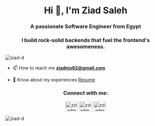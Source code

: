 <h1 align="center">Hi 👋, I'm Ziad Saleh</h1>
<h3 align="center">A passionate Software Engineer from Egypt</h3>
<h3 align="center">I build rock-solid backends that fuel the frontend's awesomeness.</h3>


<p align="left"> <img src="https://komarev.com/ghpvc/?username=ziad-d&label=Profile%20views&color=0e75b6&style=flat" alt="ziad-d" /> </p>

- 📫 How to reach me **ziadmo62@gmail.com**

- 📄 Know about my experiences [Resume](
https://drive.google.com/file/d/1egzmqfcYtlVCkmyjWxyPQbzR7NIVaVcf/view?usp=sharing)

<h3 align="center">Connect with me:</h3>
<p align="center">
<a href="https://linkedin.com/in/zziadm" target="blank"><img align="center" src="https://raw.githubusercontent.com/rahuldkjain/github-profile-readme-generator/master/src/images/icons/Social/linked-in-alt.svg" alt="zziadm" height="30" width="40" /></a>
<a href="https://twitter.com/zziadm_" target="blank"><img align="center" src="https://raw.githubusercontent.com/rahuldkjain/github-profile-readme-generator/master/src/images/icons/Social/twitter.svg" alt="zziadm_" height="30" width="40" /></a>
<a href="https://instagram.com/zziadm" target="blank"><img align="center" src="https://raw.githubusercontent.com/rahuldkjain/github-profile-readme-generator/master/src/images/icons/Social/instagram.svg" alt="zziadm" height="30" width="40" /></a>
</p>


<p><img align="center" src="https://github-readme-stats.vercel.app/api/top-langs?username=ziad-d&show_icons=true&locale=en&layout=compact" alt="ziad-d" /></p>

